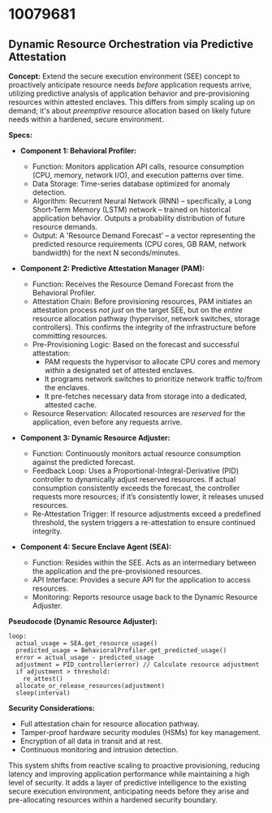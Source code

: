 # 10079681

## Dynamic Resource Orchestration via Predictive Attestation

**Concept:** Extend the secure execution environment (SEE) concept to proactively anticipate resource needs *before* application requests arrive, utilizing predictive analysis of application behavior and pre-provisioning resources within attested enclaves. This differs from simply scaling up on demand; it's about *preemptive* resource allocation based on likely future needs within a hardened, secure environment.

**Specs:**

*   **Component 1: Behavioral Profiler:**
    *   Function: Monitors application API calls, resource consumption (CPU, memory, network I/O), and execution patterns over time.
    *   Data Storage: Time-series database optimized for anomaly detection.
    *   Algorithm: Recurrent Neural Network (RNN) – specifically, a Long Short-Term Memory (LSTM) network – trained on historical application behavior.  Outputs a probability distribution of future resource demands.
    *   Output:  A 'Resource Demand Forecast' – a vector representing the predicted resource requirements (CPU cores, GB RAM, network bandwidth) for the next N seconds/minutes.

*   **Component 2: Predictive Attestation Manager (PAM):**
    *   Function:  Receives the Resource Demand Forecast from the Behavioral Profiler.
    *   Attestation Chain: Before provisioning resources, PAM initiates an attestation process *not just* on the target SEE, but on the *entire* resource allocation pathway (hypervisor, network switches, storage controllers). This confirms the integrity of the infrastructure before committing resources.
    *   Pre-Provisioning Logic: Based on the forecast and successful attestation:
        *   PAM requests the hypervisor to allocate CPU cores and memory *within* a designated set of attested enclaves.
        *   It programs network switches to prioritize network traffic to/from the enclaves.
        *   It pre-fetches necessary data from storage into a dedicated, attested cache.
    *   Resource Reservation: Allocated resources are *reserved* for the application, even before any requests arrive.

*   **Component 3: Dynamic Resource Adjuster:**
    *   Function: Continuously monitors actual resource consumption against the predicted forecast.
    *   Feedback Loop: Uses a Proportional-Integral-Derivative (PID) controller to dynamically adjust reserved resources. If actual consumption consistently exceeds the forecast, the controller requests more resources; if it’s consistently lower, it releases unused resources.
    *   Re-Attestation Trigger: If resource adjustments exceed a predefined threshold, the system triggers a re-attestation to ensure continued integrity.

*   **Component 4: Secure Enclave Agent (SEA):**
    *   Function: Resides within the SEE. Acts as an intermediary between the application and the pre-provisioned resources.
    *   API Interface: Provides a secure API for the application to access resources.
    *   Monitoring: Reports resource usage back to the Dynamic Resource Adjuster.

**Pseudocode (Dynamic Resource Adjuster):**

```
loop:
  actual_usage = SEA.get_resource_usage()
  predicted_usage = BehavioralProfiler.get_predicted_usage()
  error = actual_usage - predicted_usage
  adjustment = PID_controller(error) // Calculate resource adjustment
  if adjustment > threshold:
    re_attest()
  allocate_or_release_resources(adjustment)
  sleep(interval)
```

**Security Considerations:**

*   Full attestation chain for resource allocation pathway.
*   Tamper-proof hardware security modules (HSMs) for key management.
*   Encryption of all data in transit and at rest.
*   Continuous monitoring and intrusion detection.

This system shifts from reactive scaling to proactive provisioning, reducing latency and improving application performance while maintaining a high level of security. It adds a layer of predictive intelligence to the existing secure execution environment, anticipating needs before they arise and pre-allocating resources within a hardened security boundary.